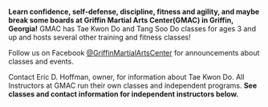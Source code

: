 **Learn confidence, self-defense, discipline, fitness and agility, and maybe break some boards at                       Griffin Martial Arts Center(GMAC) in Griffin, Georgia!**  GMAC has Tae Kwon Do and Tang Soo Do classes for ages 3 and up and hosts several other training and fitness classes! 

Follow us on Facebook [@GriffinMartialArtsCenter](https://www.facebook.com/griffinmartialartscenter/) [](https://www.instagram.com/gmac1454/) for announcements about classes and events. 

Contact Eric D. Hoffman, owner, for information about Tae Kwon Do. All Instructors at GMAC run their own classes and independent programs.  **See classes and contact information for independent instructors below.**